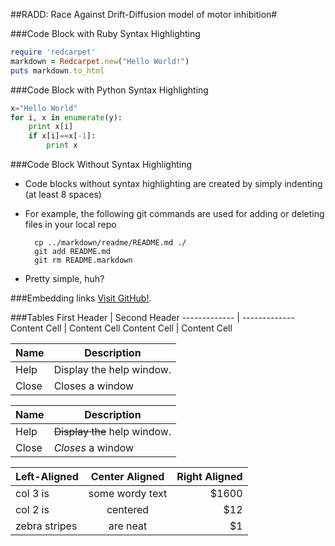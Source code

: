 ##RADD: Race Against Drift-Diffusion model of motor inhibition#

###Code Block with Ruby Syntax Highlighting
```ruby
require 'redcarpet'
markdown = Redcarpet.new("Hello World!")
puts markdown.to_html
```


###Code Block with Python Syntax Highlighting
```python
x="Hello World"
for i, x in enumerate(y):
	print x[i]
	if x[i]==x[-1]:
		print x
```


###Code Block Without Syntax Highlighting	
- Code blocks without syntax highlighting are created by simply indenting (at least 8 spaces) 

- For example, the following git commands are used for adding or deleting files in your local repo

		cp ../markdown/readme/README.md ./
		git add README.md
		git rm README.markdown

* Pretty simple, huh? 


###Embedding links
[Visit GitHub!](www.github.com).


###Tables
First Header  | Second Header
------------- | -------------
Content Cell  | Content Cell
Content Cell  | Content Cell


| Name | Description          |
| ------------- | ----------- |
| Help      | Display the help window.|
| Close     | Closes a window     |


| Name | Description          |
| ------------- | ----------- |
| Help      | ~~Display the~~ help window.|
| Close     | _Closes_ a window     |


| Left-Aligned  | Center Aligned  | Right Aligned |
| :------------ |:---------------:| -----:|
| col 3 is      | some wordy text | $1600 |
| col 2 is      | centered        |   $12 |
| zebra stripes | are neat        |    $1 |